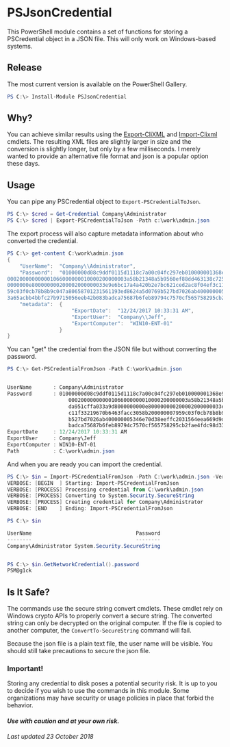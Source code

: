 # PSJsonCredential

This PowerShell module contains a set of functions for storing a PSCredential object in a JSON file. This will only work on Windows-based systems.

## Release

The most current version is available on the PowerShell Gallery.

```powershell
PS C:\> Install-Module PSJsonCredential
```

## Why?

You can achieve similar results using the [Export-CliXML](http://go.microsoft.com/fwlink/?LinkId=821767) and [Import-Clixml](http://go.microsoft.com/fwlink/?LinkId=821813) cmdlets. The resulting XML files are slightly larger in size and the conversion is slightly longer, but only by a few milliseconds. I merely wanted to provide an alternative file format and json is a popular option these days.

## Usage

You can pipe any PSCredential object to `Export-PSCredentialToJson`.

```powershell
PS C:\> $cred = Get-Credential Company\Administrator
PS C:\> $cred | Export-PSCredentialToJson -Path c:\work\admin.json
```

The export process will also capture metadata information about who converted the credential.

```powershell
PS C:\> get-content C:\work\admin.json
{
    "UserName":  "Company\\Administrator",
    "Password":  "01000000d08c9ddf0115d1118c7a00c04fc297eb010000001368e9622137b247acf0b7a1a65648c8000000
000200000000001066000000010000200000003a58b21348a5b9560ef88dd463138c72561a6e1413437335da951cffa033a9d800
0000000e800000000200002000000033e9e6bc17a4a420b2e7bc621ced2ac8f04ef3c11f33219670b6463facc3058b2000000079
59c03f0cb78b8b9c047a80658701231561193ed8624a5d0769b527bd7026ab400000005346e70d38eeffc2031564eea669d9db98
3a65acbb4bbfc27b9715056eeb42b083badca75687b6feb89794c7570cf565758295cb2fae4fdc98d332601c96e270",
    "metadata":  {
                     "ExportDate":  "12/24/2017 10:33:31 AM",
                     "ExportUser":  "Company\\Jeff",
                     "ExportComputer":  "WIN10-ENT-01"
                 }
}
```

You can "get" the credential from the JSON file but without converting the password.

```powershell
PS C:\> Get-PSCredentialFromJson -Path C:\work\admin.json


UserName       : Company\Administrator
Password       : 01000000d08c9ddf0115d1118c7a00c04fc297eb010000001368e9622137b247acf0b7a1a65648c8000000
                    000200000000001066000000010000200000003a58b21348a5b9560ef88dd463138c72561a6e1413437335
                    da951cffa033a9d8000000000e800000000200002000000033e9e6bc17a4a420b2e7bc621ced2ac8f04ef3
                    c11f33219670b6463facc3058b200000007959c03f0cb78b8b9c047a80658701231561193ed8624a5d0769
                    b527bd7026ab400000005346e70d38eeffc2031564eea669d9db983a65acbb4bbfc27b9715056eeb42b083
                    badca75687b6feb89794c7570cf565758295cb2fae4fdc98d332601c96e270
ExportDate     : 12/24/2017 10:33:31 AM
ExportUser     : Company\Jeff
ExportComputer : WIN10-ENT-01
Path           : C:\work\admin.json
```

And when you are ready you can import the credential.

```powershell
PS C:\> $in = Import-PSCredentialFromJson -Path C:\work\admin.json -Verbose
VERBOSE: [BEGIN  ] Starting: Import-PSCredentialFromJson
VERBOSE: [PROCESS] Processing credential from C:\work\admin.json
VERBOSE: [PROCESS] Converting to System.Security.SecureString
VERBOSE: [PROCESS] Creating credential for Company\Administrator
VERBOSE: [END    ] Ending: Import-PSCredentialFromJson

PS C:\> $in

UserName                                  Password
--------                                  --------
Company\Administrator System.Security.SecureString


PS C:\> $in.GetNetworkCredential().password
PSM@g1ck
```

## Is It Safe?

The commands use the secure string convert cmdlets. These cmdlet rely on Windows crypto APIs to properly convert a secure string. The converted string can only be decrypted on the original computer. If the file is copied to another computer, the `ConvertTo-SecureString` command will fail. 

Because the json file is a plain text file, the user name will be visible. You should still take precautions to secure the json file.

### Important!

Storing any credential to disk poses a potential security risk. It is up to you to decide if you wish to use the commands in this module. Some organizations may have security or usage policies in place that forbid the behavior.

#### *Use with caution and at your own risk.*

*Last updated 23 October 2018*